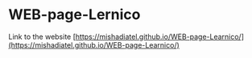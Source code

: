 # WEB-page-Lernico
Link to the website [https://mishadiatel.github.io/WEB-page-Learnico/](https://mishadiatel.github.io/WEB-page-Learnico/)